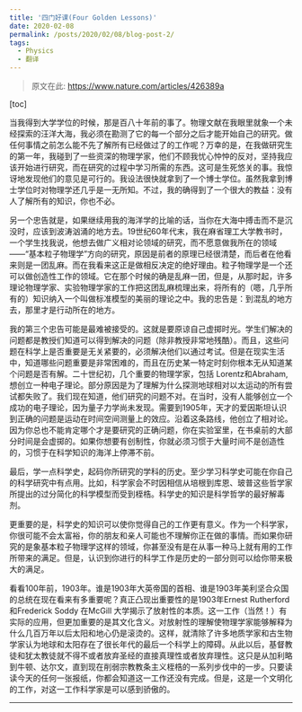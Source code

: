 ```yaml
---
title: '四门好课(Four Golden Lessons)'
date: 2020-02-08
permalink: /posts/2020/02/08/blog-post-2/
tags:
  - Physics
  - 翻译
---
```


 > 原文在此: https://www.nature.com/articles/426389a

[toc]

当我得到大学学位的时候，那是百八十年前的事了。物理文献在我眼里就象一个未经探索的汪洋大海，我必须在勘测了它的每一个部分之后才能开始自己的研究。做任何事情之前怎么能不先了解所有已经做过了的工作呢？万幸的是，在我做研究生的第一年，我碰到了一些资深的物理学家，他们不顾我忧心忡忡的反对，坚持我应该开始进行研究，而在研究的过程中学习所需的东西。这可是生死悠关的事。我惊讶地发现他们的意见是可行的。我设法很快就拿到了一个博士学位。虽然我拿到博士学位时对物理学还几乎是一无所知。不过，我的确得到了一个很大的教益：没有人了解所有的知识，你也不必。

另一个忠告就是，如果继续用我的海洋学的比喻的话，当你在大海中搏击而不是沉没时，应该到波涛汹涌的地方去。19世纪60年代末，我在麻省理工大学教书时，一个学生找我说，他想去做广义相对论领域的研究，而不愿意做我所在的领域——“基本粒子物理学”方向的研究，原因是前者的原理已经很清楚，而后者在他看来则是一团乱麻。而在我看来这正是做相反决定的绝好理由。粒子物理学是一个还可以做创造性工作的领域。它在那个时候的确是乱麻一团，但是，从那时起，许多理论物理学家、实验物理学家的工作把这团乱麻梳理出来，将所有的（嗯，几乎所有的）知识纳入一个叫做标准模型的美丽的理论之中。我的忠告是：到混乱的地方去，那里才是行动所在的地方。

我的第三个忠告可能是最难被接受的。这就是要原谅自己虚掷时光。学生们解决的问题都是教授们知道可以得到解决的问题（除非教授非常地残酷）。而且，这些问题在科学上是否重要是无关紧要的，必须解决他们以通过考试。但是在现实生活中，知道哪些问题重要是非常困难的，而且在历史某一特定时刻你根本无从知道某个问题是否有解。二十世纪初，几个重要的物理学家，包括 Lorentz和Abraham, 想创立一种电子理论。部分原因是为了理解为什么探测地球相对以太运动的所有尝试都失败了。我们现在知道，他们研究的问题不对。在当时，没有人能够创立一个成功的电子理论，因为量子力学尚未发现。需要到1905年，天才的爱因斯坦认识到正确的问题是运动在时间空间测量上的效应。沿着这条路线，他创立了相对论。因为你总也不能肯定哪个才是要研究的正确问题，你在实验室里，在书桌前的大部分时间是会虚掷的。如果你想要有创制性，你就必须习惯于大量时间不是创造性的，习惯于在科学知识的海洋上停滞不前。

最后，学一点科学史，起码你所研究的学科的历史。至少学习科学史可能在你自己的科学研究中有点用。比如，科学家会不时因相信从培根到库恩、玻普这些哲学家所提出的过分简化的科学模型而受到桎梏。科学史的知识是科学哲学的最好解毒剂。

更重要的是，科学史的知识可以使你觉得自己的工作更有意义。作为一个科学家，你很可能不会太富裕，你的朋友和亲人可能也不理解你正在做的事情。而如果你研究的是象基本粒子物理学这样的领域，你甚至没有是在从事一种马上就有用的工作所带来的满足。但是，认识到你进行的科学工作是历史的一部分则可以给你带来极大的满足。

看看100年前，1903年。谁是1903年大英帝国的首相、谁是1903年美利坚合众国的总统在现在看来有多重要呢？真正凸现出重要性的是1903年Ernest Rutherford 和Frederick Soddy 在McGill 大学揭示了放射性的本质。这一工作（当然！）有实际的应用，但更加重要的是其文化含义。对放射性的理解使物理学家能够解释为什么几百万年以后太阳和地心仍是滚烫的。这样，就清除了许多地质学家和古生物学家认为地球和太阳存在了很长年代的最后一个科学上的障碍。从此以后，基督教徒和犹太教徒就不得不或者放弃圣经的直接真理性或者放弃理性。这只是从加利略到牛顿、达尔文，直到现在削弱宗教教条主义桎梏的一系列步伐中的一步。只要读读今天的任何一张报纸，你都会知道这一工作还没有完成。但是，这是一个文明化的工作，对这一工作科学家是可以感到骄傲的。

------